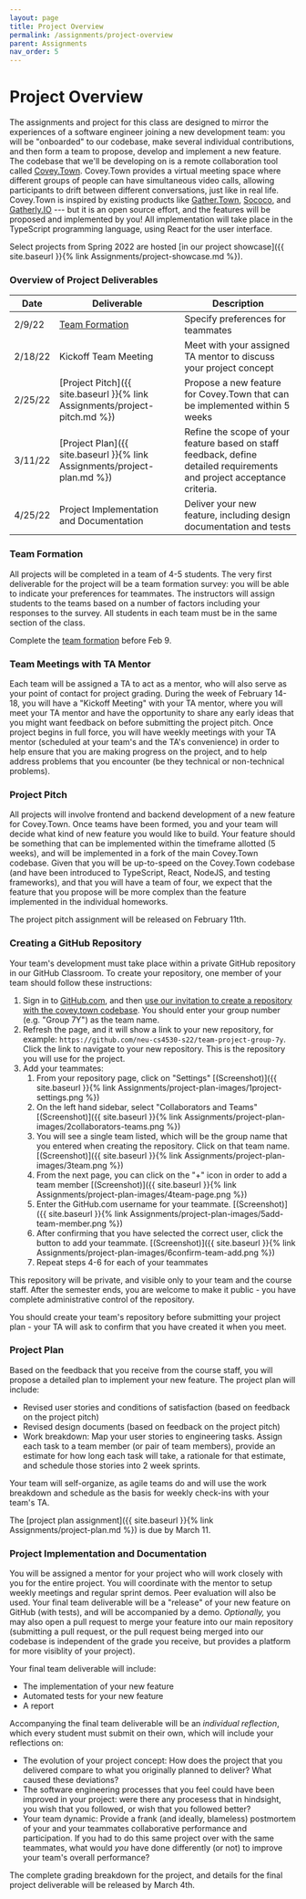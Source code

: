 ```yaml
---
layout: page
title: Project Overview
permalink: /assignments/project-overview
parent: Assignments
nav_order: 5
---
```


# Project Overview
The assignments and project for this class are designed to mirror the experiences of a software engineer joining a new development team:
you will be "onboarded" to our codebase, make several individual contributions, and then form a team to propose, develop and implement a new feature.
The codebase that we'll be developing on is a remote collaboration tool called [Covey.Town](https://www.covey.town).
Covey.Town provides a virtual meeting space where different groups of people can have simultaneous video calls, allowing participants to drift between different conversations, just like in real life.
Covey.Town is inspired by existing products like [Gather.Town](https://gather.town), [Sococo](https://www.sococo.com), and [Gatherly.IO](https://www.gatherly.io) --- but it is an open source effort, and the features will be proposed and implemented by you!
All implementation will take place in the TypeScript programming language, using React for the user interface.



Select projects from Spring 2022 are hosted [in our project showcase]({{ site.baseurl }}{% link Assignments/project-showcase.md %}).


### Overview of Project Deliverables

| Date | Deliverable | Description | 
| -----| ----------- | ----------- |
| 2/9/22 | [Team Formation](https://docs.google.com/forms/d/e/1FAIpQLSdf7hc6AZ80f9pwAOV7vPsJxpQ-0KWy_kkIABLkP761V4UPPw/viewform?usp=sf_link) | Specify preferences for teammates |
| 2/18/22 | Kickoff Team Meeting | Meet with your assigned TA mentor to discuss your project concept |
| 2/25/22 | [Project Pitch]({{ site.baseurl }}{% link Assignments/project-pitch.md %}) | Propose a new feature for Covey.Town that can be implemented within 5 weeks |
| 3/11/22 | [Project Plan]({{ site.baseurl }}{% link Assignments/project-plan.md %}) | Refine the scope of your feature based on staff feedback, define detailed requirements and project acceptance criteria. |
| 4/25/22 | Project Implementation and Documentation | Deliver your new feature, including design documentation and tests |

### Team Formation
All projects will be completed in a team of 4-5 students.
The very first deliverable for the project will be a team formation survey: you will be able to indicate
your preferences for teammates. The instructors will assign students to the teams based on a number of factors including your responses to the survey.
All students in each team must be in the same section of the class.

Complete the [team formation](https://docs.google.com/forms/d/e/1FAIpQLSdf7hc6AZ80f9pwAOV7vPsJxpQ-0KWy_kkIABLkP761V4UPPw/viewform?usp=sf_link) before Feb 9.

### Team Meetings with TA Mentor
Each team will be assigned a TA to act as a mentor, who will also serve as your point of contact for project grading.
During the week of February 14-18, you will have a "Kickoff Meeting" with your TA mentor, where you will meet your TA mentor and have the opportunity to share any early ideas that you might want feedback on before submitting the project pitch.
Once project begins in full force, you will have weekly meetings with your TA mentor (scheduled at your team's and the TA's convenience) in order to help ensure that you are making progress on the project, and to help address problems that you encounter (be they technical or non-technical problems).
### Project Pitch
All projects will involve frontend and backend development of a new feature for Covey.Town.
Once teams have been formed, you and your team will decide what kind of new feature you would like to build.
Your feature should be something that can be implemented within the timeframe allotted (5 weeks), and will be implemented in a fork of the main Covey.Town codebase.
Given that you will be up-to-speed on the Covey.Town codebase (and have been introduced to TypeScript, React, NodeJS, and testing frameworks),
and that you will have a team of four, we expect that the feature that you propose will be more complex than the feature implemented in the individual
homeworks.

The project pitch assignment will be released on February 11th.

### Creating a GitHub Repository
Your team's development must take place within a private GitHub repository in our GitHub Classroom. To create your repository, one member of your team should follow these instructions:
1. Sign in to [GitHub.com](https://www.github.com/), and then [use our invitation to create a repository with the covey.town codebase](https://classroom.github.com/a/VeYucWvK). You should enter your group number (e.g. "Group 7Y") as the team name.
2. Refresh the page, and it will show a link to your new repository, for example: `https://github.com/neu-cs4530-s22/team-project-group-7y`. Click the link to navigate to your new repository. This is the repository you will use for the project.
3. Add your teammates:
   1. From your repository page, click on "Settings" [(Screenshot)]({{ site.baseurl }}{% link Assignments/project-plan-images/1project-settings.png %})
   2. On the left hand sidebar, select "Collaborators and Teams" [(Screenshot)]({{ site.baseurl }}{% link Assignments/project-plan-images/2collaborators-teams.png %})
   3. You will see a single team listed, which will be the group name that you entered when creating the repository. Click on that team name. [(Screenshot)]({{ site.baseurl }}{% link Assignments/project-plan-images/3team.png %})
   4. From the next page, you can click on the "+" icon in order to add a team member [(Screenshot)]({{ site.baseurl }}{% link Assignments/project-plan-images/4team-page.png %})
   5. Enter the GitHub.com username for your teammate. [(Screenshot)]({{ site.baseurl }}{% link Assignments/project-plan-images/5add-team-member.png %})
   6. After confirming that you have selected the correct user, click the button to add your teammate. [(Screenshot)]({{ site.baseurl }}{% link Assignments/project-plan-images/6confirm-team-add.png %})
   7. Repeat steps 4-6 for each of your teammates

This repository will be private, and visible only to your team and the course staff. After the semester ends, you are welcome to make it public - you have complete administrative control of the repository. 

You should create your team's repository before submitting your project plan - your TA will ask to confirm that you have created it when you meet.

### Project Plan
Based on the feedback that you receive from the course staff, you will propose a detailed plan to implement your new feature.
The project plan will include:
* Revised user stories and conditions of satisfaction (based on feedback on the project pitch)
* Revised design documents (based on feedback on the project pitch)
* Work breakdown: Map your user stories to engineering tasks. Assign each task to a team member (or pair of team members), provide an estimate for how long each task will take, a rationale for that estimate, and schedule those stories into 2 week sprints.

Your team will self-organize, as agile teams do and will use the work breakdown and schedule as the basis for weekly check-ins with your team's TA.

The [project plan assignment]({{ site.baseurl }}{% link Assignments/project-plan.md %}) is due by March 11.

### Project Implementation and Documentation
You will be assigned a mentor for your project who will work closely with you for the entire project. You will coordinate with the mentor to setup weekly meetings and regular sprint demos. Peer evaluation will also be used.
Your final team deliverable will be a "release" of your new feature on GitHub (with tests), and will be accompanied by a demo.
*Optionally,* you may also open a pull request to merge your feature into our main repository (submitting a pull request, or the pull request being merged into our
codebase is independent of the grade you receive, but provides a platform for more visiblity of your project). 

Your final team deliverable will include:
* The implementation of your new feature
* Automated tests for your new feature
* A report
    
Accompanying the final team deliverable will be an *individual reflection*, which every student must submit on their own, which will include your reflections on:
* The evolution of your project concept: How does the project that you delivered compare to what you originally planned to deliver? What caused these deviations?
* The software engineering processes that you feel could have been improved in your project: were there any procesess that in hindsight, you wish that you followed, or wish that you followed better?
* Your team dynamic: Provide a frank (and ideally, blameless) postmortem of your and your teammates collaborative performance and participation. If you had to do this same project over with the same teammates, what would *you* have done differently (or not) to improve your team's overall performance?

The complete grading breakdown for the project, and details for the final project deliverable will be released by March 4th.
